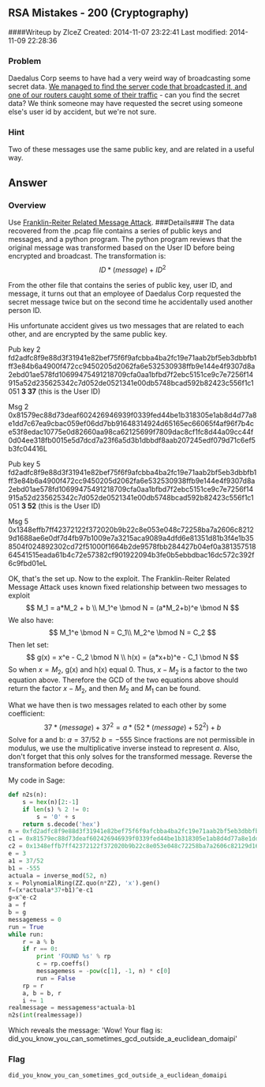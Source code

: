 ## RSA Mistakes - 200 (Cryptography) ##
####Writeup by ZIceZ
Created: 2014-11-07 23:22:41
Last modified: 2014-11-09 22:28:36
### Problem ###
Daedalus Corp seems to have had a very weird way of broadcasting some secret data. [We managed to find the server code that broadcasted it, and one of our routers caught some of their traffic](https://picoctf.com/problem-static/crypto/rsa-mistakes/handout.zip) - can you find the secret data? We think someone may have requested the secret using someone else's user id by accident, but we're not sure.

### Hint ###
Two of these messages use the same public key, and are related in a useful way.

## Answer ##
### Overview ###
Use [Franklin-Reiter Related Message Attack](http://en.wikipedia.org/wiki/Coppersmith%27s_Attack#Franklin-Reiter_Related_Message_Attack).
###Details###
The data recovered from the .pcap file contains a series of public keys and messages, and a python program. The python program reviews that the original message was transformed based on the User ID before being encrypted and broadcast. The transformation is:
$$ID*(message) + ID^2$$

From the other file that contains the series of public key, user ID, and message, it turns out that an employee of Daedalus Corp requested the secret message twice but on the second time he accidentally used another person ID.

His unfortunate accident gives us two messages that are related to each other, and are encrypted by the same public key.

Pub key 2
fd2adfc8f9e88d3f31941e82bef75f6f9afcbba4ba2fc19e71aab2bf5eb3dbbfb1ff3e84b6a4900f472cc9450205d2062fa6e532530938ffb9e144e4f9307d8a2ebd01ae578fd10699475491218709cfa0aa1bfbd7f2ebc5151ce9c7e7256f14915a52d235625342c7d052de0521341e00db5748bcad592b82423c556f1c1051 **3 37** (this is the User ID)

Msg 2
0x81579ec88d73deaf602426946939f0339fed44be1b318305e1ab8d4d77a8e1dd7c67ea9cbac059ef06dd7bb91648314924d65165ec66065f4af96f7b4ce53f8edac10775e0d82660aa98ca62125699f7809dac8cf1fc8d44a09cc44f0d04ee318fb0015e5d7dcd7a23f6a5d3b1dbbdf8aab207245edf079d71c6ef5b3fc04416L

Pub key 5
fd2adfc8f9e88d3f31941e82bef75f6f9afcbba4ba2fc19e71aab2bf5eb3dbbfb1ff3e84b6a4900f472cc9450205d2062fa6e532530938ffb9e144e4f9307d8a2ebd01ae578fd10699475491218709cfa0aa1bfbd7f2ebc5151ce9c7e7256f14915a52d235625342c7d052de0521341e00db5748bcad592b82423c556f1c1051 **3 52** (this is the User ID)

Msg 5
0x1348effb7ff42372122f372020b9b22c8e053e048c72258ba7a2606c82129d1688ae6e0df7d4fb97b1009e7a3215aca9089a4dfd6e81351d81b3f4e1b358504f024892302cd72f51000f1664b2de9578fbb284427b04ef0a38135751864541515eada61b4c72e57382cf901922094b3fe0b5ebbdbac16dc572c392f6c9fbd01eL


OK, that's the set up. Now to the exploit. The Franklin-Reiter Related Message Attack uses known fixed relationship between two messages to exploit
$$
M_1 = a*M_2 + b \\
M_1^e \bmod N = (a*M_2+b)^e \bmod N
$$
We also have:
$$
M_1^e \bmod N = C_1\\
M_2^e \bmod N = C_2
$$
Then let set:
$$
g(x) = x^e - C_2 \bmod N \\
h(x) = (a*x+b)^e - C_1 \bmod N
$$
So when $x = M_2$, g(x) and h(x) equal 0. Thus, $x -M_2$ is a factor to the two equation above. Therefore the GCD of the two equations above should return the factor $x-M_2$, and then $M_2$ and $M_1$ can be found.


What we have then is two messages related to each other by some coefficient:
$$37*(message)+37^2 = a*(52*(message)+52^2) + b$$
Solve for a and b:
$a = 37/52$
$b = -555$
Since fractions are not permissible in modulus, we use the multiplicative inverse instead to represent $a$. Also, don't forget that this only solves for the transformed message. Reverse the transformation before decoding.

My code in Sage:
```python
def n2s(n):
    s = hex(n)[2:-1]
    if len(s) % 2 != 0:
        s = '0' + s
    return s.decode('hex')
n = 0xfd2adfc8f9e88d3f31941e82bef75f6f9afcbba4ba2fc19e71aab2bf5eb3dbbfb1ff3e84b6a4900f472cc9450205d2062fa6e532530938ffb9e144e4f9307d8a2ebd01ae578fd10699475491218709cfa0aa1bfbd7f2ebc5151ce9c7e7256f14915a52d235625342c7d052de0521341e00db5748bcad592b82423c556f1c1051L
c1 = 0x81579ec88d73deaf602426946939f0339fed44be1b318305e1ab8d4d77a8e1dd7c67ea9cbac059ef06dd7bb91648314924d65165ec66065f4af96f7b4ce53f8edac10775e0d82660aa98ca62125699f7809dac8cf1fc8d44a09cc44f0d04ee318fb0015e5d7dcd7a23f6a5d3b1dbbdf8aab207245edf079d71c6ef5b3fc04416L
c2 = 0x1348effb7ff42372122f372020b9b22c8e053e048c72258ba7a2606c82129d1688ae6e0df7d4fb97b1009e7a3215aca9089a4dfd6e81351d81b3f4e1b358504f024892302cd72f51000f1664b2de9578fbb284427b04ef0a38135751864541515eada61b4c72e57382cf901922094b3fe0b5ebbdbac16dc572c392f6c9fbd01eL
e = 3
a1 = 37/52
b1 = -555
actuala = inverse_mod(52, n)
x = PolynomialRing(ZZ.quo(n*ZZ), 'x').gen()
f=(x*actuala*37+b1)^e-c1
g=x^e-c2
a = f
b = g
messagemess = 0
run = True
while run:
    r = a % b
    if r == 0:
        print 'FOUND %s' % rp
        c = rp.coeffs()
        messagemess = -pow(c[1], -1, n) * c[0]
        run = False
    rp = r
    a, b = b, r
    i += 1
realmessage = messagemess*actuala-b1
n2s(int(realmessage))
```
Which reveals the message: 'Wow! Your flag is: did_you_know_you_can_sometimes_gcd_outside_a_euclidean_domaipi'
### Flag ###
    did_you_know_you_can_sometimes_gcd_outside_a_euclidean_domaipi

